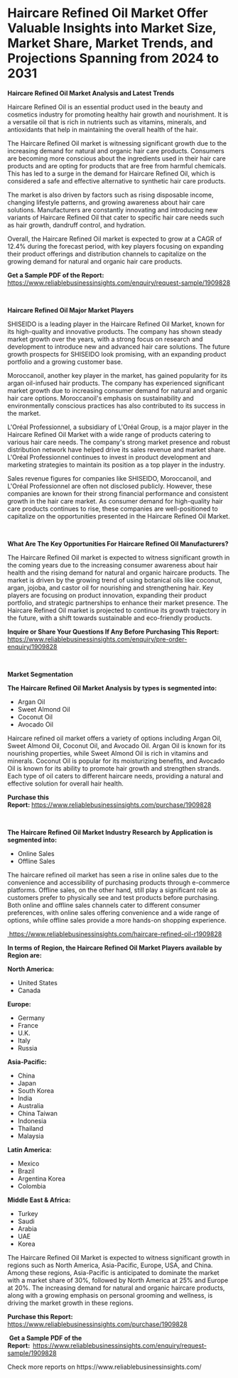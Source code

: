<p><h1>Haircare Refined Oil Market Offer Valuable Insights into Market Size, Market Share, Market Trends, and Projections Spanning from 2024 to 2031</h1></p><p><strong>Haircare Refined Oil Market Analysis and Latest Trends</strong></p>
<p><p>Haircare Refined Oil is an essential product used in the beauty and cosmetics industry for promoting healthy hair growth and nourishment. It is a versatile oil that is rich in nutrients such as vitamins, minerals, and antioxidants that help in maintaining the overall health of the hair.</p><p>The Haircare Refined Oil market is witnessing significant growth due to the increasing demand for natural and organic hair care products. Consumers are becoming more conscious about the ingredients used in their hair care products and are opting for products that are free from harmful chemicals. This has led to a surge in the demand for Haircare Refined Oil, which is considered a safe and effective alternative to synthetic hair care products.</p><p>The market is also driven by factors such as rising disposable income, changing lifestyle patterns, and growing awareness about hair care solutions. Manufacturers are constantly innovating and introducing new variants of Haircare Refined Oil that cater to specific hair care needs such as hair growth, dandruff control, and hydration.</p><p>Overall, the Haircare Refined Oil market is expected to grow at a CAGR of 12.4% during the forecast period, with key players focusing on expanding their product offerings and distribution channels to capitalize on the growing demand for natural and organic hair care products.</p></p>
<p><strong>Get a Sample PDF of the Report:&nbsp;</strong> <a href="https://www.reliablebusinessinsights.com/enquiry/request-sample/1909828">https://www.reliablebusinessinsights.com/enquiry/request-sample/1909828</a></p>
<p>&nbsp;</p>
<p><strong>Haircare Refined Oil Major Market Players</strong></p>
<p><p>SHISEIDO is a leading player in the Haircare Refined Oil Market, known for its high-quality and innovative products. The company has shown steady market growth over the years, with a strong focus on research and development to introduce new and advanced hair care solutions. The future growth prospects for SHISEIDO look promising, with an expanding product portfolio and a growing customer base.</p><p>Moroccanoil, another key player in the market, has gained popularity for its argan oil-infused hair products. The company has experienced significant market growth due to increasing consumer demand for natural and organic hair care options. Moroccanoil's emphasis on sustainability and environmentally conscious practices has also contributed to its success in the market.</p><p>L'Oréal Professionnel, a subsidiary of L'Oréal Group, is a major player in the Haircare Refined Oil Market with a wide range of products catering to various hair care needs. The company's strong market presence and robust distribution network have helped drive its sales revenue and market share. L'Oréal Professionnel continues to invest in product development and marketing strategies to maintain its position as a top player in the industry.</p><p>Sales revenue figures for companies like SHISEIDO, Moroccanoil, and L'Oréal Professionnel are often not disclosed publicly. However, these companies are known for their strong financial performance and consistent growth in the hair care market. As consumer demand for high-quality hair care products continues to rise, these companies are well-positioned to capitalize on the opportunities presented in the Haircare Refined Oil Market.</p></p>
<p>&nbsp;</p>
<p><strong>What Are The Key Opportunities For Haircare Refined Oil Manufacturers?</strong></p>
<p><p>The Haircare Refined Oil market is expected to witness significant growth in the coming years due to the increasing consumer awareness about hair health and the rising demand for natural and organic haircare products. The market is driven by the growing trend of using botanical oils like coconut, argan, jojoba, and castor oil for nourishing and strengthening hair. Key players are focusing on product innovation, expanding their product portfolio, and strategic partnerships to enhance their market presence. The Haircare Refined Oil market is projected to continue its growth trajectory in the future, with a shift towards sustainable and eco-friendly products.</p></p>
<p><strong>Inquire or Share Your Questions If Any Before Purchasing This Report:</strong> <a href="https://www.reliablebusinessinsights.com/enquiry/pre-order-enquiry/1909828">https://www.reliablebusinessinsights.com/enquiry/pre-order-enquiry/1909828</a></p>
<p>&nbsp;</p>
<p><strong>Market Segmentation</strong></p>
<p><strong>The Haircare Refined Oil Market Analysis by types is segmented into:</strong></p>
<p><ul><li>Argan Oil</li><li>Sweet Almond Oil</li><li>Coconut Oil</li><li>Avocado Oil</li></ul></p>
<p><p>Haircare refined oil market offers a variety of options including Argan Oil, Sweet Almond Oil, Coconut Oil, and Avocado Oil. Argan Oil is known for its nourishing properties, while Sweet Almond Oil is rich in vitamins and minerals. Coconut Oil is popular for its moisturizing benefits, and Avocado Oil is known for its ability to promote hair growth and strengthen strands. Each type of oil caters to different haircare needs, providing a natural and effective solution for overall hair health.</p></p>
<p><strong>Purchase this Report:&nbsp;</strong><a href="https://www.reliablebusinessinsights.com/purchase/1909828">https://www.reliablebusinessinsights.com/purchase/1909828</a></p>
<p>&nbsp;</p>
<p><strong>The Haircare Refined Oil Market Industry Research by Application is segmented into:</strong></p>
<p><ul><li>Online Sales</li><li>Offline Sales</li></ul></p>
<p><p>The haircare refined oil market has seen a rise in online sales due to the convenience and accessibility of purchasing products through e-commerce platforms. Offline sales, on the other hand, still play a significant role as customers prefer to physically see and test products before purchasing. Both online and offline sales channels cater to different consumer preferences, with online sales offering convenience and a wide range of options, while offline sales provide a more hands-on shopping experience.</p></p>
<p><a href="https://www.reliablebusinessinsights.com/haircare-refined-oil-r1909828">&nbsp;https://www.reliablebusinessinsights.com/haircare-refined-oil-r1909828</a></p>
<p><strong>In terms of Region, the Haircare Refined Oil Market Players available by Region are:</strong></p>
<p>
    <p> <strong> North America: </strong>
        <ul>
            <li>United States</li>
            <li>Canada</li>
        </ul>
        </p> 
    <p> <strong> Europe: </strong>
        <ul>
            <li>Germany</li>
            <li>France</li>
            <li>U.K.</li>
            <li>Italy</li>
            <li>Russia</li>
        </ul>
        </p> 
    <p> <strong> Asia-Pacific: </strong>
        <ul>
            <li>China</li>
            <li>Japan</li>
            <li>South Korea</li>
            <li>India</li>
            <li>Australia</li>
            <li>China Taiwan</li>
            <li>Indonesia</li>
            <li>Thailand</li>
            <li>Malaysia</li>
        </ul>
        </p> 
    <p> <strong> Latin America: </strong>
        <ul>
            <li>Mexico</li>
            <li>Brazil</li>
            <li>Argentina Korea</li>
            <li>Colombia</li>
        </ul>
        </p> 
    <p> <strong> Middle East & Africa: </strong>
        <ul>
            <li>Turkey</li>
            <li>Saudi</li>
            <li>Arabia</li>
            <li>UAE</li>
            <li>Korea</li>
        </ul>
    </p>
    </p>
<p><p>The Haircare Refined Oil Market is expected to witness significant growth in regions such as North America, Asia-Pacific, Europe, USA, and China. Among these regions, Asia-Pacific is anticipated to dominate the market with a market share of 30%, followed by North America at 25% and Europe at 20%. The increasing demand for natural and organic haircare products, along with a growing emphasis on personal grooming and wellness, is driving the market growth in these regions.</p></p>
<p><strong>Purchase this Report: </strong><a href="https://www.reliablebusinessinsights.com/purchase/1909828">https://www.reliablebusinessinsights.com/purchase/1909828</a></p>
<p>&nbsp;<strong>Get a Sample PDF of the Report:&nbsp;&nbsp;</strong><a href="https://www.reliablebusinessinsights.com/enquiry/request-sample/1909828">https://www.reliablebusinessinsights.com/enquiry/request-sample/1909828</a></p>
<p><strong></strong></p>
<p>Check more reports on https://www.reliablebusinessinsights.com/</p>
